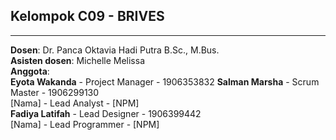 ## Kelompok C09 - BRIVES
- - -
**Dosen**: Dr. Panca Oktavia Hadi Putra B.Sc., M.Bus.  
**Asisten dosen**: Michelle Melissa  
**Anggota**:  
**Eyota Wakanda** - Project Manager - 1906353832
**Salman Marsha** - Scrum Master - 1906299130  
[Nama] - Lead Analyst - [NPM]  
**Fadiya Latifah** - Lead Designer - 1906399442  
[Nama] - Lead Programmer - [NPM]  